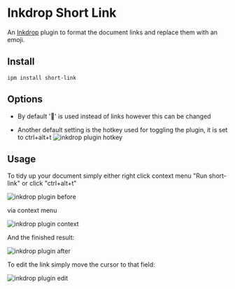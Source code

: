 # Inkdrop Short Link

An [Inkdrop](https://www.inkdrop.app/) plugin to format the document links and replace them with an emoji.

## Install

```
ipm install short-link
```

## Options

- By default '🔗' is used instead of links however this can be changed
 
- Another default setting is the hotkey used for toggling the plugin, it is set to ctrl+alt+t
  ![inkdrop plugin hotkey](https://github.com/shagon94/short-link/raw/master/docs/images/plugin-settings.png)

## Usage

To tidy up your document simply either right click context menu "Run short-link" or click "ctrl+alt+t"

![inkdrop plugin before](https://github.com/shagon94/short-link/raw/master/docs/images/before.png)

via context menu

![inkdrop plugin context](https://github.com/shagon94/short-link/raw/master/docs/images/context.png)

And the finished result:

![inkdrop plugin after](https://github.com/shagon94/short-link/raw/master/docs/images/after.png)

To edit the link simply move the cursor to that field:

![inkdrop plugin edit](https://github.com/shagon94/short-link/raw/master/docs/images/edit.png)